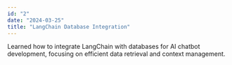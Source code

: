 ```yaml
---
id: "2"
date: "2024-03-25"
title: "LangChain Database Integration"
---
```


Learned how to integrate LangChain with databases for AI chatbot development, focusing on efficient data retrieval and context management.
